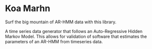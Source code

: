 Koa Marhn
===============
Surf the big mountain of AR-HMM data with this library.

A time series data generator that follows an Auto-Regressive Hidden Markov Model. This allows for validation of software that estimates the parameters of an AR-HMM from timeseries data.
